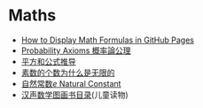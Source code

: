 <script>
MathJax = {
  tex: {
    inlineMath: [['$', '$'], ['\\(', '\\)']]
  }
};
</script>
<script id="MathJax-script" async
  src="https://cdn.jsdelivr.net/npm/mathjax@3/es5/tex-chtml.js">
</script>

# Maths

* [How to Display Math Formulas in GitHub Pages](gh_math_formula.md)
* [Probability Axioms 概率論公理](Probability_axioms.md)
* [平方和公式推导](square_pyramidal_numbers.md)
* [素数的个数为什么是无限的](the_number_of_prime_number.md)
* [自然常数$e$ Natural Constant](e.md)
* [汉声数学图画书目录](young_math_books.md)(儿童读物)